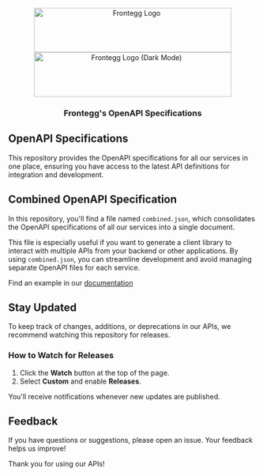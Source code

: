 <br />
<div align="center">
  <!-- Default Logo for Light Mode -->
  <img 
    src="https://i.ibb.co/hdQR89W/frontegg-logo-black.png" 
    alt="Frontegg Logo" 
    width="400" 
    height="90"
    id="logo"
    style="display: block;"
  >
  <!-- Alternate Logo for Dark Mode -->
  <img 
    src="https://i.ibb.co/gtpj5kT/frontegg-logo-white.png" 
    alt="Frontegg Logo (Dark Mode)" 
    width="400" 
    height="90" 
    id="logo-dark"
    style="display: block;"
  >

  <h3 align="center">Frontegg's OpenAPI Specifications</h3>
</div>

<style>
  @media (prefers-color-scheme: dark) {
    #logo {
      display: none;
    }
    #logo-dark {
      display: block;
    }
  }
</style>

## OpenAPI Specifications 

This repository provides the OpenAPI specifications for all our services in one place, ensuring you have access to the latest API definitions for integration and development.

## Combined OpenAPI Specification

In this repository, you'll find a file named `combined.json`, which consolidates the OpenAPI specifications of all our services into a single document.  

This file is especially useful if you want to generate a client library to interact with multiple APIs from your backend or other applications. By using `combined.json`, you can streamline development and avoid managing separate OpenAPI files for each service.

Find an example in our [documentation](https://developers.frontegg.com/api/overview#using-as-an-sdk)


## Stay Updated

To keep track of changes, additions, or deprecations in our APIs, we recommend watching this repository for releases.  

### How to Watch for Releases

1. Click the **Watch** button at the top of the page.  
2. Select **Custom** and enable **Releases**.  

You'll receive notifications whenever new updates are published.  

## Feedback

If you have questions or suggestions, please open an issue. Your feedback helps us improve!  

Thank you for using our APIs!